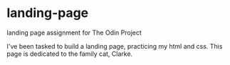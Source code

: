 # landing-page
landing page assignment for The Odin Project

I've been tasked to build a landing page, practicing my html and css. This page is dedicated to the family cat, Clarke.